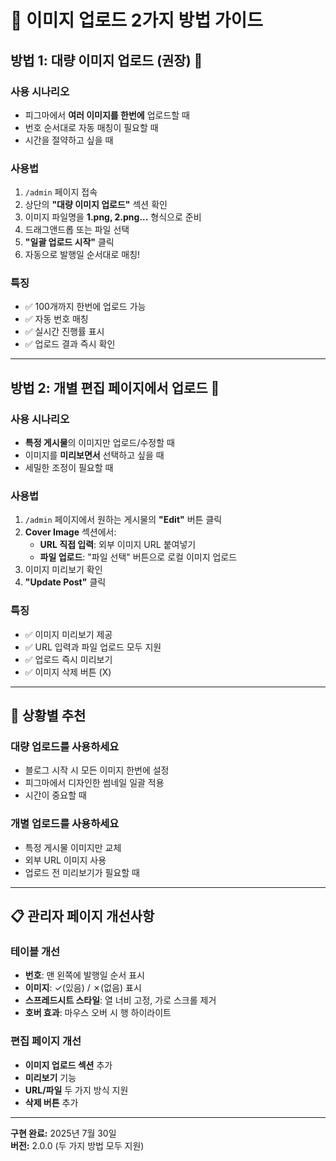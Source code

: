 # 📸 이미지 업로드 2가지 방법 가이드

## 방법 1: 대량 이미지 업로드 (권장) 🚀

### 사용 시나리오
- 피그마에서 **여러 이미지를 한번에** 업로드할 때
- 번호 순서대로 자동 매칭이 필요할 때
- 시간을 절약하고 싶을 때

### 사용법
1. `/admin` 페이지 접속
2. 상단의 **"대량 이미지 업로드"** 섹션 확인
3. 이미지 파일명을 **1.png, 2.png...** 형식으로 준비
4. 드래그앤드롭 또는 파일 선택
5. **"일괄 업로드 시작"** 클릭
6. 자동으로 발행일 순서대로 매칭!

### 특징
- ✅ 100개까지 한번에 업로드 가능
- ✅ 자동 번호 매칭
- ✅ 실시간 진행률 표시
- ✅ 업로드 결과 즉시 확인

---

## 방법 2: 개별 편집 페이지에서 업로드 🎨

### 사용 시나리오
- **특정 게시물**의 이미지만 업로드/수정할 때
- 이미지를 **미리보면서** 선택하고 싶을 때
- 세밀한 조정이 필요할 때

### 사용법
1. `/admin` 페이지에서 원하는 게시물의 **"Edit"** 버튼 클릭
2. **Cover Image** 섹션에서:
   - **URL 직접 입력**: 외부 이미지 URL 붙여넣기
   - **파일 업로드**: "파일 선택" 버튼으로 로컬 이미지 업로드
3. 이미지 미리보기 확인
4. **"Update Post"** 클릭

### 특징
- ✅ 이미지 미리보기 제공
- ✅ URL 입력과 파일 업로드 모두 지원
- ✅ 업로드 즉시 미리보기
- ✅ 이미지 삭제 버튼 (X)

---

## 🎯 상황별 추천

### 대량 업로드를 사용하세요
- 블로그 시작 시 모든 이미지 한번에 설정
- 피그마에서 디자인한 썸네일 일괄 적용
- 시간이 중요할 때

### 개별 업로드를 사용하세요
- 특정 게시물 이미지만 교체
- 외부 URL 이미지 사용
- 업로드 전 미리보기가 필요할 때

---

## 📋 관리자 페이지 개선사항

### 테이블 개선
- **번호**: 맨 왼쪽에 발행일 순서 표시
- **이미지**: ✓(있음) / ✗(없음) 표시
- **스프레드시트 스타일**: 열 너비 고정, 가로 스크롤 제거
- **호버 효과**: 마우스 오버 시 행 하이라이트

### 편집 페이지 개선
- **이미지 업로드 섹션** 추가
- **미리보기** 기능
- **URL/파일** 두 가지 방식 지원
- **삭제 버튼** 추가

---

**구현 완료:** 2025년 7월 30일  
**버전:** 2.0.0 (두 가지 방법 모두 지원)